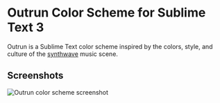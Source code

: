 # Outrun Color Scheme for Sublime Text 3

Outrun is a Sublime Text color scheme inspired by the colors, style, and culture of the [synthwave](https://ironskullet.com/2018/03/01/what-is-synthwave-2018-edition/) music scene.

## Screenshots

<img src="https://raw.githubusercontent.com/samrap/outrun-color-scheme-sublime/master/screenshots/php.png" alt="Outrun color scheme screenshot" />
